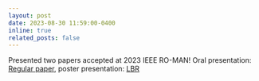 ```yaml
---
layout: post
date: 2023-08-30 11:59:00-0400
inline: true
related_posts: false
---
```


Presented two papers accepted at 2023 IEEE RO-MAN! Oral presentation: [Regular paper](https://arxiv.org/abs/2306.02694), poster presentation: [LBR](https://arxiv.org/abs/2308.16529)
